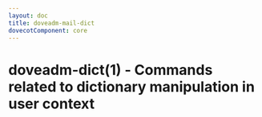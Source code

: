 ```yaml
---
layout: doc
title: doveadm-mail-dict
dovecotComponent: core
---
```


# doveadm-dict(1) - Commands related to dictionary manipulation in user context

<!-- @include: include/doveadm-dict.inc -->
